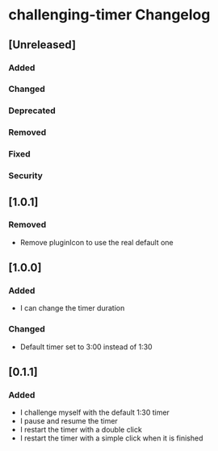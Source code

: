 <!-- Keep a Changelog guide -> https://keepachangelog.com -->

# challenging-timer Changelog

## [Unreleased]
### Added

### Changed

### Deprecated

### Removed

### Fixed

### Security
## [1.0.1]

### Removed
- Remove pluginIcon to use the real default one

## [1.0.0]

### Added
- I can change the timer duration

### Changed
- Default timer set to 3:00 instead of 1:30

## [0.1.1]

### Added
- I challenge myself with the default 1:30 timer
- I pause and resume the timer
- I restart the timer with a double click
- I restart the timer with a simple click when it is finished
